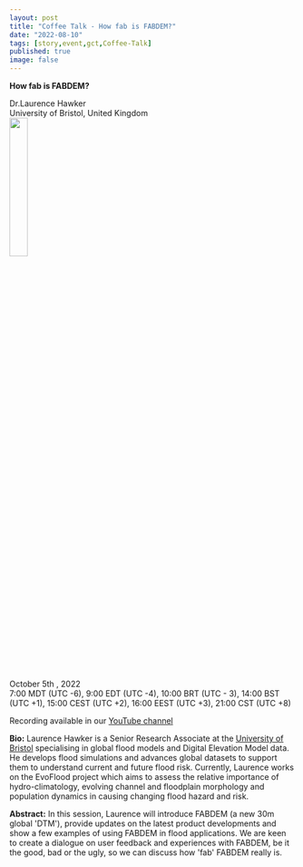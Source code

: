 ```yaml
---
layout: post
title: "Coffee Talk - How fab is FABDEM?"
date: "2022-08-10"
tags: [story,event,gct,Coffee-Talk]
published: true
image: false
---
```


**How fab is FABDEM?**



Dr.Laurence Hawker  
University of Bristol, United Kingdom   
<img src="{{site.baseurl}}/uploads/img/faces/laurence.png" width="25%" />

October 5th , 2022  
7:00 MDT (UTC -6), 9:00 EDT (UTC -4), 10:00 BRT (UTC - 3), 14:00 BST (UTC +1), 15:00 CEST (UTC +2), 16:00 EEST (UTC +3), 21:00 CST (UTC +8)  

Recording available in our [YouTube channel][video_laurence]  

**Bio:** Laurence Hawker is a Senior Research Associate at the [University of Bristol](https://www.bristol.ac.uk/) specialising in global flood models and Digital Elevation Model data. He develops flood simulations and advances global datasets to support them to understand current and future flood risk. Currently, Laurence works on the EvoFlood project which aims to assess the relative importance of hydro-climatology, evolving channel and floodplain morphology and population dynamics in causing changing flood hazard and risk.

**Abstract:** In this session, Laurence will introduce FABDEM (a new 30m global 'DTM'), provide updates on the latest product developments and show a few examples of using FABDEM in flood applications. We are keen to create a dialogue on user feedback and experiences with FABDEM, be it the good, bad or the ugly, so we can discuss how 'fab' FABDEM really is.

[video_laurence]: <https://www.youtube.com/watch?v=aWZ9C9ZziE4>
